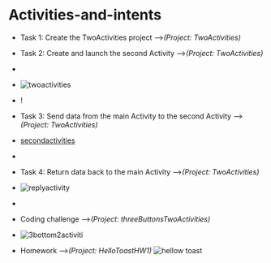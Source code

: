 # Activities-and-intents

* Task 1: Create the TwoActivities project -->*(Project: TwoActivities)*
* Task 2: Create and launch the second Activity -->*(Project: TwoActivities)*
* 
* ![twoactivities](https://user-images.githubusercontent.com/47617497/113495225-c2ca0680-950f-11eb-9021-a8d340452442.PNG)
* !

* Task 3: Send data from the main Activity to the second Activity -->*(Project: TwoActivities)*
* [secondactivities](https://user-images.githubusercontent.com/47617497/113495234-e0976b80-950f-11eb-8167-70fdeaaa6a87.PNG)
* 

* Task 4: Return data back to the main Activity -->*(Project: TwoActivities)*
* ![replyactivity](https://user-images.githubusercontent.com/47617497/113495265-07ee3880-9510-11eb-876d-f5e995f783d4.PNG)
* 
* Coding challenge -->*(Project: threeButtonsTwoActivities)*
* ![3bottom2activiti](https://user-images.githubusercontent.com/47617497/113495289-51d71e80-9510-11eb-93b4-d24265075135.PNG)
* Homework -->*(Project: HelloToastHW1)*
![hellow toast](https://user-images.githubusercontent.com/47617497/113495297-62879480-9510-11eb-8939-92f40ef6312c.PNG)

